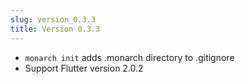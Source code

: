 ```yaml
---
slug: version_0.3.3
title: Version 0.3.3
---
```


- `monarch init` adds .monarch directory to .gitignore
- Support Flutter version 2.0.2
